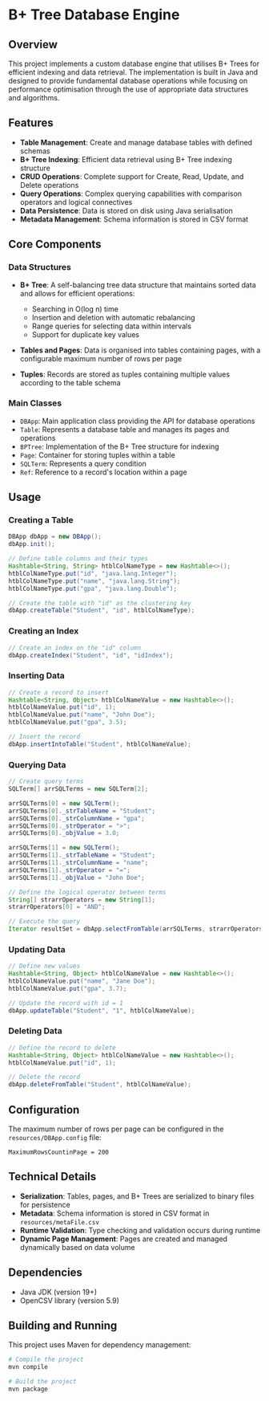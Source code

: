 # B+ Tree Database Engine

## Overview

This project implements a custom database engine that utilises B+ Trees for efficient indexing and data retrieval. The implementation is built in Java and designed to provide fundamental database operations while focusing on performance optimisation through the use of appropriate data structures and algorithms.

## Features

- **Table Management**: Create and manage database tables with defined schemas
- **B+ Tree Indexing**: Efficient data retrieval using B+ Tree indexing structure
- **CRUD Operations**: Complete support for Create, Read, Update, and Delete operations
- **Query Operations**: Complex querying capabilities with comparison operators and logical connectives
- **Data Persistence**: Data is stored on disk using Java serialisation
- **Metadata Management**: Schema information is stored in CSV format

## Core Components

### Data Structures

- **B+ Tree**: A self-balancing tree data structure that maintains sorted data and allows for efficient operations:
  - Searching in O(log n) time
  - Insertion and deletion with automatic rebalancing
  - Range queries for selecting data within intervals
  - Support for duplicate key values

- **Tables and Pages**: Data is organised into tables containing pages, with a configurable maximum number of rows per page

- **Tuples**: Records are stored as tuples containing multiple values according to the table schema

### Main Classes

- `DBApp`: Main application class providing the API for database operations
- `Table`: Represents a database table and manages its pages and operations
- `BPTree`: Implementation of the B+ Tree structure for indexing
- `Page`: Container for storing tuples within a table
- `SQLTerm`: Represents a query condition
- `Ref`: Reference to a record's location within a page

## Usage

### Creating a Table

```java
DBApp dbApp = new DBApp();
dbApp.init();

// Define table columns and their types
Hashtable<String, String> htblColNameType = new Hashtable<>();
htblColNameType.put("id", "java.lang.Integer");
htblColNameType.put("name", "java.lang.String");
htblColNameType.put("gpa", "java.lang.Double");

// Create the table with "id" as the clustering key
dbApp.createTable("Student", "id", htblColNameType);
```

### Creating an Index

```java
// Create an index on the "id" column
dbApp.createIndex("Student", "id", "idIndex");
```

### Inserting Data

```java
// Create a record to insert
Hashtable<String, Object> htblColNameValue = new Hashtable<>();
htblColNameValue.put("id", 1);
htblColNameValue.put("name", "John Doe");
htblColNameValue.put("gpa", 3.5);

// Insert the record
dbApp.insertIntoTable("Student", htblColNameValue);
```

### Querying Data

```java
// Create query terms
SQLTerm[] arrSQLTerms = new SQLTerm[2];

arrSQLTerms[0] = new SQLTerm();
arrSQLTerms[0]._strTableName = "Student";
arrSQLTerms[0]._strColumnName = "gpa";
arrSQLTerms[0]._strOperator = ">";
arrSQLTerms[0]._objValue = 3.0;

arrSQLTerms[1] = new SQLTerm();
arrSQLTerms[1]._strTableName = "Student";
arrSQLTerms[1]._strColumnName = "name";
arrSQLTerms[1]._strOperator = "=";
arrSQLTerms[1]._objValue = "John Doe";

// Define the logical operator between terms
String[] strarrOperators = new String[1];
strarrOperators[0] = "AND";

// Execute the query
Iterator resultSet = dbApp.selectFromTable(arrSQLTerms, strarrOperators);
```

### Updating Data

```java
// Define new values
Hashtable<String, Object> htblColNameValue = new Hashtable<>();
htblColNameValue.put("name", "Jane Doe");
htblColNameValue.put("gpa", 3.7);

// Update the record with id = 1
dbApp.updateTable("Student", "1", htblColNameValue);
```

### Deleting Data

```java
// Define the record to delete
Hashtable<String, Object> htblColNameValue = new Hashtable<>();
htblColNameValue.put("id", 1);

// Delete the record
dbApp.deleteFromTable("Student", htblColNameValue);
```

## Configuration

The maximum number of rows per page can be configured in the `resources/DBApp.config` file:

```
MaximumRowsCountinPage = 200
```

## Technical Details

- **Serialization**: Tables, pages, and B+ Trees are serialized to binary files for persistence
- **Metadata**: Schema information is stored in CSV format in `resources/metaFile.csv`
- **Runtime Validation**: Type checking and validation occurs during runtime
- **Dynamic Page Management**: Pages are created and managed dynamically based on data volume

## Dependencies

- Java JDK (version 19+)
- OpenCSV library (version 5.9)

## Building and Running

This project uses Maven for dependency management:

```bash
# Compile the project
mvn compile

# Build the project
mvn package
```
